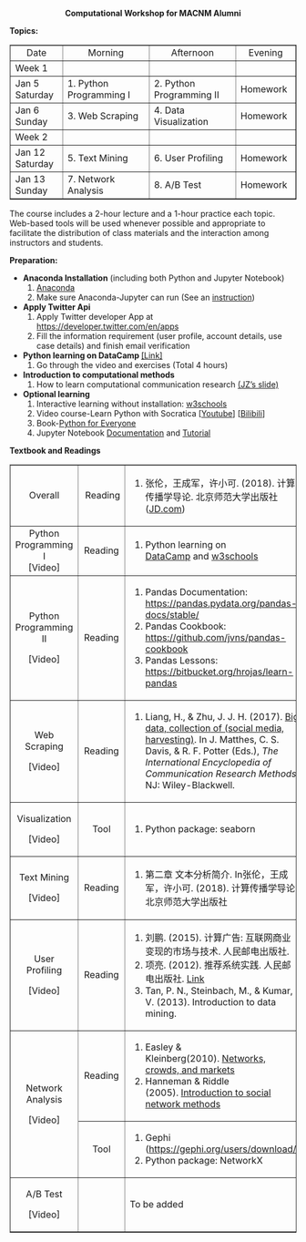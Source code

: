 <div id="contentleft">
	

<p style="text-align: center;"><strong>Computational Workshop for MACNM Alumni</strong></p>
<p><strong>Topics:</strong></p>
<table border="1" cellspacing="0" cellpadding="1">
<tbody>
<tr>
<td style="text-align: center;" width="89">Date</td>
<td style="text-align: center;" width="200">Morning</td>
<td style="text-align: center;" width="200">Afternoon</td>
<td style="text-align: center;" width="100">Evening</td>
</tr>
<tr>
<td width="89">Week 1</td>
<td width="200"></td>
<td width="200"></td>
<td width="100"></td>
</tr>
<tr>
<td width="89">Jan 5 Saturday</td>
<td width="200">1. Python Programming I</td>
<td width="200">2. Python Programming II</td>
<td width="100">Homework</td>
</tr>
<tr>
<td width="89">Jan 6 Sunday</td>
<td width="200">3. Web Scraping</td>
<td width="200">4. Data Visualization</td>
<td width="100">Homework</td>
</tr>
<tr>
<td width="89">Week 2</td>
<td width="200"></td>
<td width="200"></td>
<td width="100"></td>
</tr>
<tr>
<td width="89">Jan 12 Saturday</td>
<td width="200">5. Text Mining</td>
<td width="200">6. User Profiling</td>
<td width="100">Homework</td>
</tr>
<tr>
<td width="89">Jan 13 Sunday</td>
<td width="200">7. Network Analysis</td>
<td width="200">8. A/B Test</td>
<td width="100">Homework</td>
</tr>
</tbody>
</table>
<p>The course includes a 2-hour lecture and a 1-hour practice each topic. Web-based tools will be used whenever possible and appropriate to facilitate the distribution of class materials and the interaction among instructors and students.</p>
<p><strong>Preparation:</strong></p>
<ul>
<li><strong>Anaconda Installation</strong> (including both Python and Jupyter Notebook)
<ol>
<li><a href="https://www.anaconda.com/download/">Anaconda</a></li>
<li>Make sure Anaconda-Jupyter can run (See an <a href="https://www.zhihu.com/question/58033789/answer/254673663">instruction</a>)</li>
</ol>
</li>
<li><strong>Apply Twitter Api</strong>
<ol>
<li>Apply Twitter developer App at <a href="https://developer.twitter.com/en/apps">https://developer.twitter.com/en/apps</a></li>
<li>Fill the information requirement (user profile, account details, use case details) and finish email verification</li>
</ol>
</li>
<li><strong>Python learning on DataCamp </strong><a href="https://www.datacamp.com/courses/intro-to-python-for-data-science">[Link]</a>
<ol>
<li>Go through the video and exercises (Total 4 hours)</li>
</ol>
</li>
<li><strong>Introduction to computational methods</strong>
<ol>
<li>How to learn computational communication research&nbsp;<a href="http://weblab.com.cityu.edu.hk/workshops/alumni2019/Zhu_HowtoLearnCCR.pdf">(JZ’s slide)</a></li>
</ol>
</li>
<li><strong>Optional learning&nbsp;</strong>
<ol>
<li>Interactive learning without installation:&nbsp;<a href="https://www.w3schools.com/python/">w3schools</a></li>
<li>Video course-Learn Python with Socratica [<a href="https://www.youtube.com/playlistlist=PLi01XoE8jYohWFPpC17Z-wWhPOSuh8Er-">Youtube</a>] [<a href="https://www.bilibili.com/video/av24525184">Bilibili</a>]</li>
<li>Book-<a href="https://www.py4e.com/">Python for Everyone</a></li>
<li>Jupyter Notebook&nbsp;<a href="https://jupyter-notebook.readthedocs.io/en/stable/notebook.html">Documentation</a>&nbsp;and&nbsp;<a href="https://www.dataquest.io/blog/jupyter-notebook-tutorial/">Tutorial</a></li>
</ol>
</li>
</ul>
<p><strong>Textbook and Readings</strong></p>
<table border="1" cellspacing="0">
<tbody>
<tr>
<td style="text-align: center;" width="86">Overall</td>
<td style="text-align: center;" width="65">&nbsp;Reading</td>
<td width="402">
<ol>
<li>张伦，王成军，许小可. (2018). 计算传播学导论. 北京师范大学出版社 (<a href="https://item.jd.com/37846930267.html">JD.com</a>)</li>
</ol>
</td>
</tr>
<tr>
<td style="text-align: center;" width="86">Python Programming I<br>
[Video]</td>
<td style="text-align: center;" width="65">Reading</td>
<td width="402">
<ol>
<li>Python learning on <a href="https://www.datacamp.com/courses/intro-to-python-for-data-science">DataCamp</a>&nbsp;and&nbsp;<a href="https://www.w3schools.com/python/">w3schools</a></li>
</ol>
</td>
</tr>
<tr>
<td width="86">
<p style="text-align: center;">Python Programming II</p>
<p style="text-align: center;">[Video]</p>
</td>
<td style="text-align: center;" width="65">Reading</td>
<td width="402">
<ol>
<li>Pandas Documentation: <a href="https://pandas.pydata.org/pandas-docs/stable/">https://pandas.pydata.org/pandas-docs/stable/</a></li>
<li>Pandas Cookbook: <a href="https://github.com/jvns/pandas-cookbook">https://github.com/jvns/pandas-cookbook</a></li>
<li>Pandas Lessons: <a href="https://bitbucket.org/hrojas/learn-pandas">https://bitbucket.org/hrojas/learn-pandas</a></li>
</ol>
</td>
</tr>
<tr>
<td>
<p style="text-align: center;">Web Scraping</p>
<p style="text-align: center;">[Video]</p>
</td>
<td style="text-align: center;" width="65">Reading</td>
<td width="402">
<ol>
<li>Liang, H.,&nbsp;&amp; Zhu, J. J. H. (2017).&nbsp;<a href="http://onlinelibrary.wiley.com/doi/10.1002/9781118901731.iecrm0015/full">Big data,&nbsp;</a><a href="http://onlinelibrary.wiley.com/doi/10.1002/9781118901731.iecrm0015/full">collection</a><a href="http://onlinelibrary.wiley.com/doi/10.1002/9781118901731.iecrm0015/full">&nbsp;of (social media, harvesting)</a>. In&nbsp;J. Matthes, C. S. Davis, &amp; R. F. Potter (Eds.),&nbsp;<em>The International Encyclopedia of Communication Research Methods</em>. NJ: Wiley-Blackwell.</li>
</ol>
</td>
</tr>
<tr>
<td>
<p style="text-align: center;">Visualization</p>
<p style="text-align: center;">[Video]</p>
</td>
<td style="text-align: center;" width="65">Tool</td>
<td width="402">
<ol>
<li>Python package: seaborn</li>
</ol>
</td>
</tr>
<tr>
<td>
<p style="text-align: center;">Text Mining</p>
<p style="text-align: center;">[Video]</p>
</td>
<td style="text-align: center;" width="65">Reading</td>
<td width="402">
<ol>
<li>第二章 文本分析简介. In张伦，王成军，许小可. (2018). 计算传播学导论. 北京师范大学出版社</li>
</ol>
</td>
</tr>
<tr>
<td>
<p style="text-align: center;">User Profiling</p>
<p style="text-align: center;">[Video]</p>
</td>
<td style="text-align: center;" width="65">Reading</td>
<td width="402">
<ol>
<li>刘鹏. (2015). 计算广告: 互联网商业变现的市场与技术. 人民邮电出版社.</li>
<li>项亮. (2012). 推荐系统实践. 人民邮电出版社. <a href="https://github.com/singgel/AI_LINE/blob/master/%E6%8E%A8%E8%8D%90%E7%B3%BB%E7%BB%9F%E5%AE%9E%E8%B7%B5.pdf">Link</a></li>
<li>Tan, P. N., Steinbach, M., &amp; Kumar, V. (2013). Introduction to data mining.</li>
</ol>
</td>
</tr>
<tr>
<td rowspan="2">
<p style="text-align: center;">Network Analysis</p>
<p style="text-align: center;">[Video]</p>
</td>
<td style="text-align: center;" width="65">Reading</td>
<td width="402">
<ol>
<li>Easley &amp; Kleinberg(2010).&nbsp;<a href="http://www.cs.cornell.edu/home/kleinber/networks-book/">Networks, crowds, and markets</a></li>
<li>Hanneman &amp; Riddle (2005).&nbsp;<a href="http://faculty.ucr.edu/~hanneman/nettext/">Introduction to social network methods</a></li>
</ol>
</td>
</tr>
<tr>
<td style="text-align: center;" width="65">Tool</td>
<td width="402">
<ol>
<li>Gephi (<a href="https://gephi.org/users/download/">https://gephi.org/users/download/</a>)</li>
<li>Python package: NetworkX</li>
</ol>
</td>
</tr>
<tr>
<td>
<p style="text-align: center;">A/B Test</p>
<p style="text-align: center;">[Video]</p>
</td>
<td width="65"></td>
<td width="402">To be added</td>
</tr>
</tbody>
</table>
<div style="clear:both;"></div>
		
				
	
